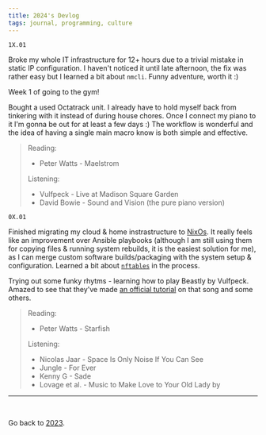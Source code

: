 ```yaml
---
title: 2024's Devlog
tags: journal, programming, culture
---
```


<!-- S05E14 -->

<!-- Going back to my Invidious MR adding Prometheus metrics. -->

```
1X.01
```

Broke my whole IT infrastructure for 12+ hours due to a trivial mistake in
static IP configuration. I haven't noticed it until late afternoon, the fix was
rather easy but I learned a bit about `nmcli`. Funny adventure, worth it :)

Week 1 of going to the gym!

Bought a used Octatrack unit. I already have to hold myself back
from tinkering with it instead of during house chores. Once I
connect my piano to it I'm gonna be out for at least a few days
:) The workflow is wonderful and the idea of having a single main
macro know is both simple and effective.

>Reading:
>
>- Peter Watts - Maelstrom
>
>Listening:
>
>- Vulfpeck - Live at Madison Square Garden
>- David Bowie - Sound and Vision (the pure piano version)


```
0X.01
```

Finished migrating my cloud & home instrastructure to [NixOs](/nixos). It
really feels like an improvement over Ansible playbooks (although I am still
using them for copying files & running system rebuilds, it is the easiest
solution for me), as I can merge custom software builds/packaging with the system
setup & configuration. Learned a bit about [`nftables`](https://nftables.org)
in the process.

Trying out some funky rhytms - learning how to play Beastly by Vulfpeck. Amazed
to see that they've made [an official
tutorial](https://www.youtube.com/watch?v=KQRV0c1KXYc) on that song and some
others.


>Reading:
>
>- Peter Watts - Starfish
>
>Listening:
>
>- Nicolas Jaar - Space Is Only Noise If You Can See
>- Jungle - For Ever
>- Kenny G - Sade
>- Lovage et al. - Music to Make Love to Your Old Lady by

---

<br>

Go back to [2023](/2023).

<br>
